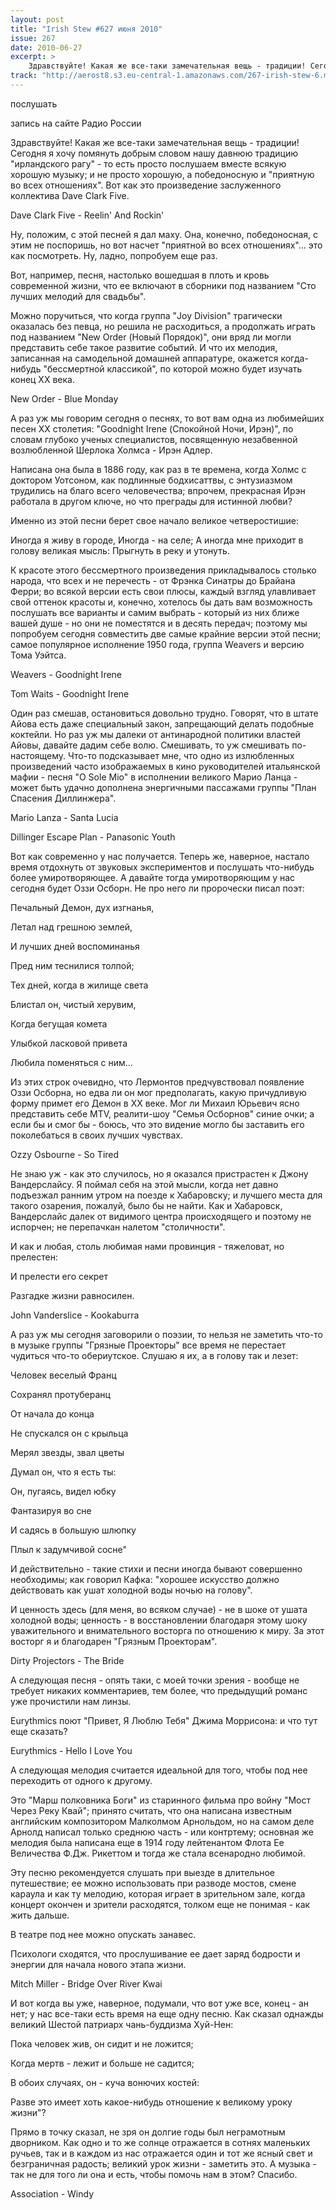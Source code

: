 ```yaml
---
layout: post
title: "Irish Stew #627 июня 2010"
issue: 267
date: 2010-06-27
excerpt: >
    Здравствуйте! Какая же все-таки замечательная вещь - традиции! Сегодня я хочу помянуть добрым словом нашу давнюю традицию "ирландского рагу" - то есть просто послушаем вместе всякую хорошую музыку; и не просто хорошую, а победоносную и "приятную во всех отношениях". Вот как это произведение заслуженного коллектива Dave Clark Five.
track: "http://aerost8.s3.eu-central-1.amazonaws.com/267-irish-stew-6.mp3"
---
```


послушать

запись на сайте Радио России

Здравствуйте! Какая же все-таки замечательная вещь - традиции! Сегодня я хочу помянуть добрым словом нашу давнюю традицию "ирландского рагу" - то есть просто послушаем вместе всякую хорошую музыку; и не просто хорошую, а победоносную и "приятную во всех отношениях". Вот как это произведение заслуженного коллектива Dave Clark Five.

Dave Clark Five - Reelin' And Rockin'

Ну, положим, с этой песней я дал маху. Она, конечно, победоносная, с этим не поспоришь, но вот насчет "приятной во всех отношениях"... это как посмотреть. Ну, ладно, попробуем еще раз.

Вот, например, песня, настолько вошедшая в плоть и кровь современной жизни, что ее включают в сборники под названием "Сто лучших мелодий для свадьбы".

Можно поручиться, что когда группа "Joy Division" трагически оказалась без певца, но решила не расходиться, а продолжать играть под названием "New Order (Новый Порядок)", они вряд ли могли представить себе такое развитие событий. И что их мелодия, записанная на самодельной домашней аппаратуре, окажется когда-нибудь "бессмертной классикой", по которой можно будет изучать конец XX века.

New Order - Blue Monday

А раз уж мы говорим сегодня о песнях, то вот вам одна из любимейших песен XX столетия: "Goodnight Irene (Спокойной Ночи, Ирэн)", по словам глубоко ученых специалистов, посвященную незабвенной возлюбленной Шерлока Холмса - Ирэн Адлер.

Написана она была в 1886 году, как раз в те времена, когда Холмс с доктором Уотсоном, как подлинные бодхисаттвы, с энтузиазмом трудились на благо всего человечества; впрочем, прекрасная Ирэн работала в другом ключе, но что преграды для истинной любви?

Именно из этой песни берет свое начало великое четверостишие:

Иногда я живу в городе, Иногда - на селе; А иногда мне приходит в голову великая мысль: Прыгнуть в реку и утонуть.

К красоте этого бессмертного произведения прикладывалось столько народа, что всех и не перечесть - от Фрэнка Синатры до Брайана Ферри; во всякой версии есть свои плюсы, каждый взгляд улавливает свой оттенок красоты и, конечно, хотелось бы дать вам возможность послушать все варианты и самим выбрать - который из них ближе вашей душе - но они не поместятся и в десять передач; поэтому мы попробуем сегодня совместить две самые крайние версии этой песни; самое популярное исполнение 1950 года, группа Weavers и версию Тома Уэйтса.

Weavers - Goodnight Irene

Tom Waits - Goodnight Irene

Один раз смешав, остановиться довольно трудно. Говорят, что в штате Айова есть даже специальный закон, запрещающий делать подобные коктейли. Но раз уж мы далеки от антинародной политики властей Айовы, давайте дадим себе волю. Смешивать, то уж смешивать по-настоящему. Что-то подсказывает мне, что одно из излюбленных произведений часто изображаемых в кино руководителей итальянской мафии - песня "O Sole Mio" в исполнении великого Марио Ланца - может быть удачно дополнена энергичными пассажами группы "План Спасения Диллинжера".

Mario Lanza - Santa Lucia

Dillinger Escape Plan - Panasonic Youth

Вот как современно у нас получается. Теперь же, наверное, настало время отдохнуть от звуковых экспериментов и послушать что-нибудь более умиротворяющее. А давайте тогда умиротворяющим у нас сегодня будет Оззи Осборн. Не про него ли пророчески писал поэт:

Печальный Демон, дух изгнанья,

Летал над грешною землей,

И лучших дней воспоминанья

Пред ним теснилися толпой;

Тех дней, когда в жилище света

Блистал он, чистый херувим,

Когда бегущая комета

Улыбкой ласковой привета

Любила поменяться с ним...

Из этих строк очевидно, что Лермонтов предчувствовал появление Оззи Осборна, но едва ли он мог предполагать, какую причудливую форму примет его Демон в XX веке. Мог ли Михаил Юрьевич ясно представить себе MTV, реалити-шоу "Семья Осборнов" синие очки; а если бы и смог бы - боюсь, что это видение могло бы заставить его поколебаться в своих лучших чувствах.

Ozzy Osbourne - So Tired

Не знаю уж - как это случилось, но я оказался пристрастен к Джону Вандерслайсу. Я поймал себя на этой мысли, когда нет давно подъезжал ранним утром на поезде к Хабаровску; и лучшего места для такого озарения, пожалуй, было бы не найти. Как и Хабаровск, Вандерслайс далек от видимого центра происходящего и поэтому не испорчен; не перепачкан налетом "столичности".

И как и любая, столь любимая нами провинция - тяжеловат, но прелестен:

И прелести его секрет

Разгадке жизни равносилен.

John Vanderslice - Kookaburra

А раз уж мы сегодня заговорили о поэзии, то нельзя не заметить что-то в музыке группы "Грязные Проекторы" все время не перестает чудиться что-то обериутское. Слушаю я их, а в голову так и лезет:

Человек веселый Франц

Сохранял протуберанц

От начала до конца

Не спускался он с крыльца

Мерял звезды, звал цветы

Думал он, что я есть ты:

Он, пугаясь, видел юбку

Фантазируя во сне

И садясь в большую шлюпку

Плыл к задумчивой сосне"

И действительно - такие стихи и песни иногда бывают совершенно необходимы; как говорил Кафка: "хорошее искусство должно действовать как ушат холодной воды ночью на голову".

И ценность здесь (для меня, во всяком случае) - не в шоке от ушата холодной воды; ценность - в восстановлении благодаря этому шоку уважительного и внимательного восторга по отношению к миру. За этот восторг я и благодарен "Грязным Проекторам".

Dirty Projectors - The Bride

А следующая песня - опять таки, с моей точки зрения - вообще не требует никаких комментариев, тем более, что предыдущий романс уже прочистили нам линзы.

Eurythmics поют "Привет, Я Люблю Тебя" Джима Моррисона: и что тут еще сказать?

Eurythmics - Hello I Love You

А следующая мелодия считается идеальной для того, чтобы под нее переходить от одного к другому.

Это "Марш полковника Боги" из старинного фильма про войну "Мост Через Реку Квай"; принято считать, что она написана известным английским композитором Малколмом Арнольдом, но на самом деле Арнолд написал только среднюю часть - или контртему; основная же мелодия была написана еще в 1914 году лейтенантом Флота Ее Величества Ф.Дж. Рикеттом и тогда же стала всенародно любимой.

Эту песню рекомендуется слушать при выезде в длительное путешествие; ее можно использовать при разводе мостов, смене караула и как ту мелодию, которая играет в зрительном зале, когда концерт окончен и зрители расходятся, толком еще не понимая - как жить дальше.

В театре под нее можно опускать занавес.

Психологи сходятся, что прослушивание ее дает заряд бодрости и энергии для начала нового этапа жизни.

Mitch Miller - Bridge Over River Kwai

И вот когда вы уже, наверное, подумали, что вот уже все, конец - ан нет; у нас все-таки есть время на еще одну песню. Как сказал однажды великий Шестой патриарх чань-буддизма Хуй-Нен:

Пока человек жив, он сидит и не ложится;

Когда мертв - лежит и больше не садится;

В обоих случаях, он - куча вонючих костей:

Разве это имеет хоть какое-нибудь отношение к великому уроку жизни"?

Прямо в точку сказал, не зря он долгие годы был неграмотным дворником. Как одно и то же солнце отражается в сотнях маленьких ручьев, так и в каждом из нас отражается один и тот же ясный свет и безграничная радость; великий урок жизни - заметить это. А музыка - так не для того ли она и есть, чтобы помочь нам в этом? Спасибо.

Association - Windy
